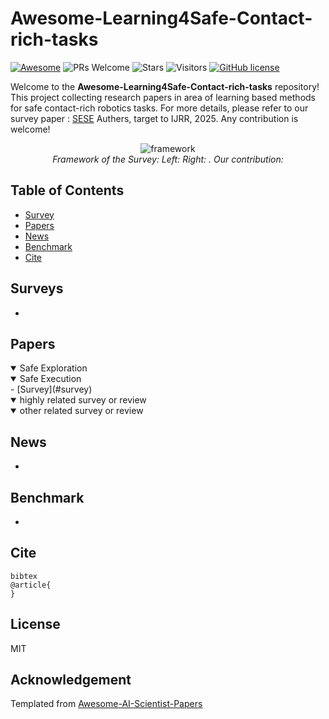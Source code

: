 # Awesome-Learning4Safe-Contact-rich-tasks
[![Awesome](https://cdn.rawgit.com/sindresorhus/awesome/d7305f38d29fed78fa85652e3a63e154dd8e8829/media/badge.svg)](https://github.com/sindresorhus/awesome)
![PRs Welcome](https://img.shields.io/badge/PRs-Welcome-green) 
![Stars](https://img.shields.io/github/stars/jack-sherman01/Awesome-Learning4Safe-Contact-rich-tasks)
![Visitors](https://api.visitorbadge.io/api/visitors?path=https%3A%2F%2Fgithub.com%2Funiversea%2FAwesome-Learning4Safe-Contact-rich-tasks.git&label=Visitors&countColor=%2337d67a&style=flat&labelStyle=none)
[![GitHub license](https://img.shields.io/github/license/universea/Awesome-AI-Scientist-Papers)](https://github.com/jack-sherman01/Awesome-Learning4Safe-Contact-rich-tasks/blob/main/LICENSE)

Welcome to the **Awesome-Learning4Safe-Contact-rich-tasks** repository! This project collecting research papers in area of learning based methods for safe contact-rich robotics tasks. For more details, please refer to our survey paper : [SESE](https://scholar.google.com/) Authers, target to IJRR, 2025. Any contribution is welcome!

<p align="center">
  <img src="docs/images/framework.jpg" alt="framework">
  <br>
  <em>Framework of the Survey: Left: Right: . Our contribution: </em>

</p>

## Table of Contents
- [Survey](#survey)
- [Papers](#papers)
- [News](#news)
- [Benchmark](#benchmark)
- [Cite](#cite)

## Surveys
-

## Papers
<details open>
<summary>Safe Exploration</summary>
<details open>
<summary>Safe Execution</summary>
- [Survey](#survey)
<details open>
<summary>highly related survey or review</summary>
<details open>
<summary>other related survey or review</summary>


## News
-


## Benchmark
- 

## Cite
```
bibtex
@article{
}
```
## License
MIT

## Acknowledgement
Templated from [Awesome-AI-Scientist-Papers](https://github.com/universea/Awesome-AI-Scientist-Papers)